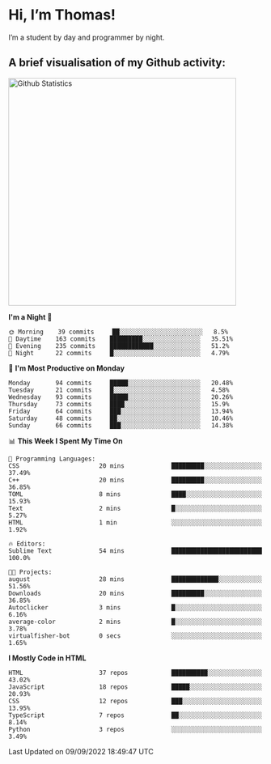 # Hi, I’m Thomas!
I’m a student by day and programmer by night.

## A brief visualisation of my Github activity:

<img title="My Github Statistics" alt="Github Statistics" width="450px" src="https://github-readme-stats.vercel.app/api?username=thomasrettig&show_icons=true&include_all_commits=true&count_private=true&&hide=issues&theme=tokyonight&border_radius=6px"/>

<!--START_SECTION:waka-->
**I'm a Night 🦉** 

```text
🌞 Morning    39 commits     ██░░░░░░░░░░░░░░░░░░░░░░░   8.5% 
🌆 Daytime    163 commits    █████████░░░░░░░░░░░░░░░░   35.51% 
🌃 Evening    235 commits    ████████████░░░░░░░░░░░░░   51.2% 
🌙 Night      22 commits     █░░░░░░░░░░░░░░░░░░░░░░░░   4.79%

```
📅 **I'm Most Productive on Monday** 

```text
Monday       94 commits     █████░░░░░░░░░░░░░░░░░░░░   20.48% 
Tuesday      21 commits     █░░░░░░░░░░░░░░░░░░░░░░░░   4.58% 
Wednesday    93 commits     █████░░░░░░░░░░░░░░░░░░░░   20.26% 
Thursday     73 commits     ████░░░░░░░░░░░░░░░░░░░░░   15.9% 
Friday       64 commits     ███░░░░░░░░░░░░░░░░░░░░░░   13.94% 
Saturday     48 commits     ██░░░░░░░░░░░░░░░░░░░░░░░   10.46% 
Sunday       66 commits     ███░░░░░░░░░░░░░░░░░░░░░░   14.38%

```


📊 **This Week I Spent My Time On** 

```text
💬 Programming Languages: 
CSS                      20 mins             █████████░░░░░░░░░░░░░░░░   37.49% 
C++                      20 mins             █████████░░░░░░░░░░░░░░░░   36.85% 
TOML                     8 mins              ████░░░░░░░░░░░░░░░░░░░░░   15.93% 
Text                     2 mins              █░░░░░░░░░░░░░░░░░░░░░░░░   5.27% 
HTML                     1 min               ░░░░░░░░░░░░░░░░░░░░░░░░░   1.92%

🔥 Editors: 
Sublime Text             54 mins             █████████████████████████   100.0%

🐱‍💻 Projects: 
august                   28 mins             █████████████░░░░░░░░░░░░   51.56% 
Downloads                20 mins             █████████░░░░░░░░░░░░░░░░   36.85% 
Autoclicker              3 mins              █░░░░░░░░░░░░░░░░░░░░░░░░   6.16% 
average-color            2 mins              █░░░░░░░░░░░░░░░░░░░░░░░░   3.78% 
virtualfisher-bot        0 secs              ░░░░░░░░░░░░░░░░░░░░░░░░░   1.65%

```

**I Mostly Code in HTML** 

```text
HTML                     37 repos            ██████████░░░░░░░░░░░░░░░   43.02% 
JavaScript               18 repos            █████░░░░░░░░░░░░░░░░░░░░   20.93% 
CSS                      12 repos            ███░░░░░░░░░░░░░░░░░░░░░░   13.95% 
TypeScript               7 repos             ██░░░░░░░░░░░░░░░░░░░░░░░   8.14% 
Python                   3 repos             ░░░░░░░░░░░░░░░░░░░░░░░░░   3.49%

```



 Last Updated on 09/09/2022 18:49:47 UTC
<!--END_SECTION:waka-->
